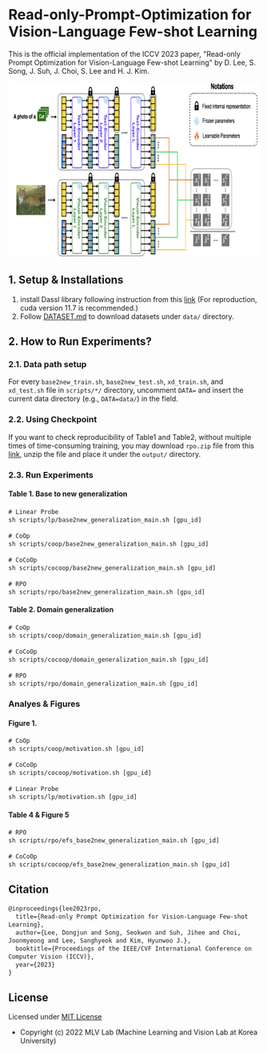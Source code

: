 # Read-only-Prompt-Optimization for Vision-Language Few-shot Learning

This is the official implementation of the ICCV 2023 paper, "Read-only Prompt Optimization for Vision-Language Few-shot Learning" by D. Lee, S. Song, J. Suh, J. Choi, S. Lee and H. J. Kim.


<img src="figures/figure.png" width="800" height="350">

## 1. Setup & Installations
1. install Dassl library following instruction from this [link](https://github.com/KaiyangZhou/Dassl.pytorch#installation) (For reproduction, cuda version 11.7 is recommended.)
2. Follow [DATASET.md](https://github.com/dongdori/Read-only-Prompt-Optimization/blob/main/DATASETS.md) to download datasets under ```data/``` directory.

## 2. How to Run Experiments?

### 2.1. Data path setup
For every ```base2new_train.sh```, ```base2new_test.sh```, ```xd_train.sh```, and ```xd_test.sh```  file in ```scripts/*/``` directory, uncomment ```DATA=``` and insert the current data directory (e.g., ```DATA=data/```) in the field.


### 2.2. Using Checkpoint
If you want to check reproducibility of Table1 and Table2, without multiple times of time-consuming training,
you may download ```rpo.zip``` file from this [link](https://drive.google.com/file/d/1LUEzIJ-_Nv7Le9NW8IIocYw_13uAzXq7/view?usp=share_link), unzip the file and place it under the ```output/``` directory.

### 2.3. Run Experiments
#### Table 1. Base to new generalization 

```
# Linear Probe
sh scripts/lp/base2new_generalization_main.sh [gpu_id]

# CoOp
sh scripts/coop/base2new_generalization_main.sh [gpu_id]

# CoCoOp
sh scripts/cocoop/base2new_generalization_main.sh [gpu_id]

# RPO
sh scripts/rpo/base2new_generalization_main.sh [gpu_id]
```

#### Table 2. Domain generalization
```
# CoOp
sh scripts/coop/domain_generalization_main.sh [gpu_id]

# CoCoOp
sh scripts/cocoop/domain_generalization_main.sh [gpu_id]

# RPO
sh scripts/rpo/domain_generalization_main.sh [gpu_id]
```

### Analyes & Figures

#### Figure 1.
```
# CoOp
sh scripts/coop/motivation.sh [gpu_id]

# CoCoOp
sh scripts/cocoop/motivation.sh [gpu_id]

# Linear Probe
sh scripts/lp/motivation.sh [gpu_id]
```



#### Table 4 & Figure 5
```
# RPO
sh scripts/rpo/efs_base2new_generalization_main.sh [gpu_id]

# CoCoOp
sh scripts/cocoop/efs_base2new_generalization_main.sh [gpu_id]
```

## Citation
```
@inproceedings{lee2023rpo,
  title={Read-only Prompt Optimization for Vision-Language Few-shot Learning},
  author={Lee, Dongjun and Song, Seokwon and Suh, Jihee and Choi, Joonmyeong and Lee, Sanghyeok and Kim, Hyunwoo J.},
  booktitle={Proceedings of the IEEE/CVF International Conference on Computer Vision (ICCV)},
  year={2023}
}
```

## License
Licensed under [MIT License](LICENSE)
* Copyright (c) 2022 MLV Lab (Machine Learning and Vision Lab at Korea University)